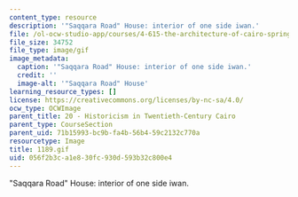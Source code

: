 ```yaml
---
content_type: resource
description: '"Saqqara Road" House: interior of one side iwan.'
file: /ol-ocw-studio-app/courses/4-615-the-architecture-of-cairo-spring-2002/056f2b3ca1e830fc930d593b32c800e4_1189.gif
file_size: 34752
file_type: image/gif
image_metadata:
  caption: '"Saqqara Road" House: interior of one side iwan.'
  credit: ''
  image-alt: '"Saqqara Road" House'
learning_resource_types: []
license: https://creativecommons.org/licenses/by-nc-sa/4.0/
ocw_type: OCWImage
parent_title: 20 - Historicism in Twentieth-Century Cairo
parent_type: CourseSection
parent_uid: 71b15993-bc9b-fa4b-56b4-59c2132c770a
resourcetype: Image
title: 1189.gif
uid: 056f2b3c-a1e8-30fc-930d-593b32c800e4
---
```

"Saqqara Road" House: interior of one side iwan.